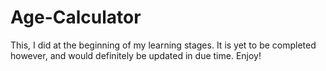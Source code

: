 # Age-Calculator
This, I did at the beginning of my learning stages. 
It is yet to be completed however, and would definitely be updated in due time.
Enjoy!
